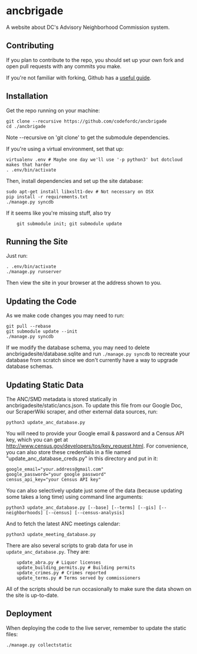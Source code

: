 ancbrigade
==========

A website about DC's Advisory Neighborhood Commission system.

Contributing
------------

If you plan to contribute to the repo, you should set up your own fork and open pull requests with any commits you make. 

If you're not familiar with forking, Github has a [useful guide](https://help.github.com/articles/fork-a-repo).

Installation
------------

Get the repo running on your machine:

	git clone --recursive https://github.com/codefordc/ancbrigade
	cd ./ancbrigade

Note --recursive on 'git clone' to get the submodule dependencies.

If you're using a virtual environment, set that up:

	virtualenv .env # Maybe one day we'll use '-p python3' but dotcloud makes that harder
	. .env/bin/activate

Then, install dependencies and set up the site database:

	sudo apt-get install libxslt1-dev # Not necessary on OSX
	pip install -r requirements.txt
	./manage.py syncdb
	
If it seems like you're missing stuff, also try
        
        git submodule init; git submodule update

Running the Site
----------------

Just run:

	. .env/bin/activate
	./manage.py runserver
	
Then view the site in your browser at the address shown to you.

Updating the Code
-----------------

As we make code changes you may need to run:

	git pull --rebase
	git submodule update --init
	./manage.py syncdb

If we modify the database schema, you may need to delete ancbrigadesite/database.sqlite and run `./manage.py syncdb` to recreate your database from scratch since we don't currently have a way to upgrade database schemas.

Updating Static Data
--------------------

The ANC/SMD metadata is stored statically in ancbrigadesite/static/ancs.json. To update this file
from our Google Doc, our ScraperWiki scraper, and other external data sources, run:

	python3 update_anc_database.py

You will need to provide your Google email & password and a Census API key, which you can get at http://www.census.gov/developers/tos/key_request.html. For convenience, you can also store these credentials in a file named "update_anc_database_creds.py" in this directory and put in it:

	google_email="your.address@gmail.com"
	google_password="your google password"
	census_api_key="your Census API key"

You can also selectively update just some of the data (because updating some takes a long time) using command line arguments:
	
	python3 update_anc_database.py [--base] [--terms] [--gis] [--neighborhoods] [--census] [--census-analysis]

And to fetch the latest ANC meetings calendar:
	
	python3 update_meeting_database.py

There are also several scripts to grab data for use in `update_anc_database.py`. They are:

        update_abra.py # Liquor licenses
        update_building_permits.py # Building permits
        update_crimes.py # Crimes reported
        update_terms.py # Terms served by commissioners

All of the scripts should be run occasionally to make sure the data shown on the site is up-to-date.

Deployment
----------

When deploying the code to the live server, remember to update the static files:

	./manage.py collectstatic

	
